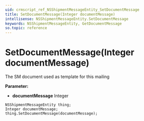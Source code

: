 ```yaml
---
uid: crmscript_ref_NSShipmentMessageEntity_SetDocumentMessage
title: SetDocumentMessage(Integer documentMessage)
intellisense: NSShipmentMessageEntity.SetDocumentMessage
keywords: NSShipmentMessageEntity, GetDocumentMessage
so.topic: reference
---
```


# SetDocumentMessage(Integer documentMessage)

The SM document used as template for this mailing

**Parameter:** 
 - **documentMessage** Integer

```crmscript
NSShipmentMessageEntity thing;
Integer documentMessage;
thing.SetDocumentMessage(documentMessage);
```

